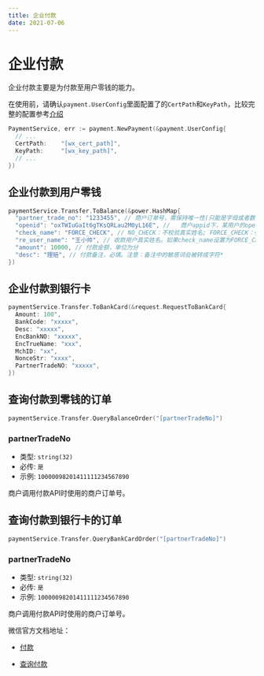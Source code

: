 ```yaml
---
title: 企业付款
date: 2021-07-06
---
```


# 企业付款

企业付款主要是为付款至用户零钱的能力。



在使用前，请确认`payment.UserConfig`里面配置了的`CertPath`和`KeyPath`，比较完整的配置参考[介绍](./index)

``` go
PaymentService, err := payment.NewPayment(&payment.UserConfig{
  // ...
  CertPath:    "[wx_cert_path]",
  KeyPath:     "[wx_key_path]",
  // ...
})
```



## 企业付款到用户零钱



``` go
paymentService.Transfer.ToBalance(&power.HashMap{
  "partner_trade_no": "1233455", // 商户订单号，需保持唯一性(只能是字母或者数字，不能包含有符号)
  "openid": "oxTWIuGaIt6gTKsQRLau2M0yL16E", //   商户appid下，某用户的openid
  "check_name": "FORCE_CHECK", // NO_CHECK：不校验真实姓名; FORCE_CHECK：强校验真实姓名
  "re_user_name": "王小帅", // 收款用户真实姓名。如果check_name设置为FORCE_CHECK，则必填用户真实姓名。如需电子回单，需要传入收款用户姓名
  "amount": 10000, // 付款金额，单位为分
  "desc": "理赔", // 付款备注，必填。注意：备注中的敏感词会被转成字符*
})
```



## 企业付款到银行卡



``` go
paymentService.Transfer.ToBankCard(&request.RequestToBankCard{
  Amount: 100",
  BankCode: "xxxxx",
  Desc: "xxxxx",
  EncBankNO: "xxxxx",
  EncTrueName: "xxx",
  MchID: "xx",
  NonceStr: "xxxx",
  PartnerTradeNO: "xxxxx",
})
```





## 查询付款到零钱的订单

```go
paymentService.Transfer.QueryBalanceOrder("[partnerTradeNo]")
```

### partnerTradeNo

- 类型: `string(32)`
- 必传: `是`
- 示例: `10000098201411111234567890` 

商户调用付款API时使用的商户订单号。





## 查询付款到银行卡的订单

```go
paymentService.Transfer.QueryBankCardOrder("[partnerTradeNo]")
```

### partnerTradeNo

- 类型: `string(32)`
- 必传: `是`
- 示例: `10000098201411111234567890` 

商户调用付款API时使用的商户订单号。



微信官方文档地址： 

 - [付款](https://pay.weixin.qq.com/wiki/doc/api/tools/mch_pay.php?chapter=14_2)

 - [查询付款](https://pay.weixin.qq.com/wiki/doc/api/tools/mch_pay.php?chapter=14_3)

   

